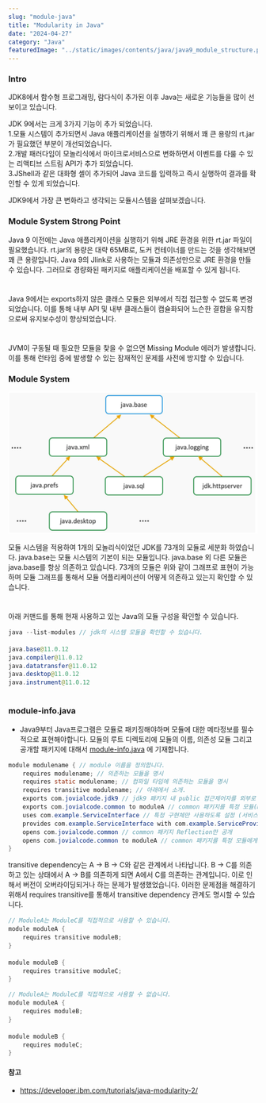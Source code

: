 ```yaml
---
slug: "module-java"
title: "Modularity in Java"
date: "2024-04-27"
category: "Java"
featuredImage: "../static/images/contents/java/java9_module_structure.png"
---
```


### Intro
JDK8에서 함수형 프로그래밍, 람다식이 추가된 이후 Java는 새로운 기능들을 많이 선보이고 있습니다.

JDK 9에서는 크게 3가지 기능이 추가 되었습니다.  
1.모듈 시스템이 추가되면서 Java 애플리케이션을 실행하기 위해서 꽤 큰 용량의 rt.jar가 필요했던 부분이 개선되었습니다.  
2.개발 패러다임이 모놀리식에서 마이크로서비스으로 변화하면서 이벤트를 다룰 수 있는 리액티브 스트림 API가 추가 되었습니다.  
3.JShell과 같은 대화형 셸이 추가되어 Java 코드를 입력하고 즉시 실행하여 결과를 확인할 수 있게 되었습니다.  

JDK9에서 가장 큰 변화라고 생각되는 모듈시스템을 살펴보겠습니다.

### Module System Strong Point

Java 9 이전에는 Java 애플리케이션을 실행하기 위해 JRE 환경을 위한 rt.jar 파일이 필요했습니다. 
rt.jar의 용량은 대략 65MB로, 도커 컨테이너를 만드는 것을 생각해보면 꽤 큰 용량입니다. 
Java 9의 Jlink로 사용하는 모듈과 의존성만으로 JRE 환경을 만들 수 있습니다. 
그러므로 경량화된 패키지로 애플리케이션을 배포할 수 있게 됩니다.
# 
Java 9에서는 exports하지 않은 클래스 모듈은 외부에서 직접 접근할 수 없도록 변경되었습니다.
이를 통해 내부 API 및 내부 클래스들이 캡슐화되어 느슨한 결합을 유지함으로써 유지보수성이 향상되었습니다.
# 
JVM이 구동될 때 필요한 모듈을 찾을 수 없으면 Missing Module 에러가 발생합니다.
이를 통해 런타임 중에 발생할 수 있는 잠재적인 문제를 사전에 방지할 수 있습니다.

### Module System
![내부 이미지 경로 URL](../static/images/contents/java/java_modules.png)

모듈 시스템을 적용하여 1개의 모놀리식이었던 JDK를 73개의 모듈로 세분화 하였습니다. java.base는 모듈 시스템의 기본이 되는 모듈입니다. java.base 외 다른 모듈은
java.base를 항상 의존하고 있습니다. 73개의 모듈은 위와 같이 그래프로 표현이 가능하며 모듈 그래프를 통해서 모듈 어플리케이션이
어떻게 의존하고 있는지 확인할 수 있습니다.
# 
아래 커맨드를 통해 현재 사용하고 있는 Java의 모듈 구성을 확인할 수 있습니다.

```java
java --list-modules // jdk의 시스템 모듈을 확인할 수 있습니다.

java.base@11.0.12
java.compiler@11.0.12
java.datatransfer@11.0.12
java.desktop@11.0.12
java.instrument@11.0.12
```


# 
### module-info.java

- Java9부터 Java프로그램은 모듈로 패키징해야하며 모듈에 대한 메타정보를 필수적으로 표현해야합니다. 모듈의 루트 디렉토리에 모듈의 이름, 의존성 모듈 그리고 공개할 패키지에 대해서 [module-info.java](http://module-info.java) 에 기재합니다.

```java
module modulename { // module 이름을 정의합니다.
	requires modulename; // 의존하는 모듈을 명시
	requires static modulename; // 컴파일 타임에 의존하는 모듈을 명시
	requires transitive modulename; // 아래에서 소개.
	exports com.jovialcode.jdk9 // jdk9 패키지 내 public 접근제어자를 외부로 공개
	exports com.jovialcode.common to moduleA // common 패키지를 특정 모듈(moduleA)에게만 공개
	uses com.example.ServiceInterface // 특정 구현체만 사용하도록 설정 (서비스 소비자)
	provides com.example.ServiceInterface with com.example.ServiceProvider; // 특정 구현체만 사용하도록 오픈 (서비스 제공자)
	opens com.jovialcode.common // common 패키지 Reflection만 공개
	opens com.jovialcode.common to moduleA // common 패키지를 특정 모듈에게만 Reflection 공
}
```

transitive dependency는 A → B → C와 같은 관계에서 나타납니다. B → C를 의존하고 있는 상태에서 A → B를 의존하게 되면 A에서 C를 의존하는 관계입니다. 이로 인해서 버전이 오버라이딩되거나 하는 문제가 발생했었습니다. 이러한 문제점을 해결하기 위해서 requires transitive를 통해서 transitive dependency 관계도 명시할 수 있습니다.

```java
// ModuleA는 ModuleC를 직접적으로 사용할 수 있습니다.
module moduleA {
    requires transitive moduleB;
}

module moduleB {
    requires transitive moduleC;
}
```

```java
// ModuleA는 ModuleC를 직접적으로 사용할 수 없습니다.
module moduleA {
    requires moduleB;
}

module moduleB {
    requires moduleC;
}
```

#### 참고
- https://developer.ibm.com/tutorials/java-modularity-2/